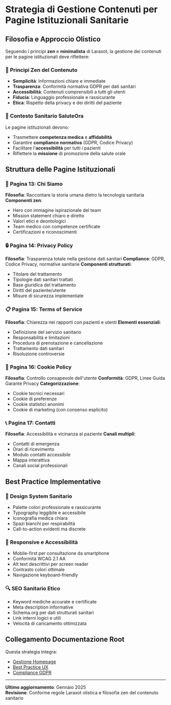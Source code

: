 # Strategia di Gestione Contenuti per Pagine Istituzionali Sanitarie

## Filosofia e Approccio Olistico

Seguendo i principi **zen** e **minimalista** di Laraxot, la gestione dei contenuti per le pagine istituzionali deve riflettere:

### 🧘 **Principi Zen del Contenuto**
- **Semplicità**: Informazioni chiare e immediate
- **Trasparenza**: Conformità normativa GDPR per dati sanitari  
- **Accessibilità**: Contenuti comprensibili a tutti gli utenti
- **Fiducia**: Linguaggio professionale e rassicurante
- **Etica**: Rispetto della privacy e dei diritti del paziente

### 🏥 **Contesto Sanitario SaluteOra**
Le pagine istituzionali devono:
- Trasmettere **competenza medica** e **affidabilità**
- Garantire **compliance normativa** (GDPR, Codice Privacy)
- Facilitare l'**accessibilità** per tutti i pazienti
- Riflettere la **missione** di promozione della salute orale

## Struttura delle Pagine Istituzionali

### 📄 **Pagina 13: Chi Siamo**
**Filosofia**: Raccontare la storia umana dietro la tecnologia sanitaria
**Componenti zen**:
- Hero con immagine ispirazionale del team
- Mission statement chiaro e diretto
- Valori etici e deontologici
- Team medico con competenze certificate
- Certificazioni e riconoscimenti

### 🔒 **Pagina 14: Privacy Policy**  
**Filosofia**: Trasparenza totale nella gestione dati sanitari
**Compliance**: GDPR, Codice Privacy, normative sanitarie
**Componenti strutturati**:
- Titolare del trattamento
- Tipologie dati sanitari trattati
- Base giuridica del trattamento
- Diritti del paziente/utente
- Misure di sicurezza implementate

### 📋 **Pagina 15: Terms of Service**
**Filosofia**: Chiarezza nei rapporti con pazienti e utenti
**Elementi essenziali**:
- Definizione del servizio sanitario
- Responsabilità e limitazioni
- Procedura di prenotazione e cancellazione
- Trattamento dati sanitari
- Risoluzione controversie

### 🍪 **Pagina 16: Cookie Policy**
**Filosofia**: Controllo consapevole dell'utente
**Conformità**: GDPR, Linee Guida Garante Privacy
**Categorizzazione**:
- Cookie tecnici necessari
- Cookie di preferenze
- Cookie statistici anonimi
- Cookie di marketing (con consenso esplicito)

### 📞 **Pagina 17: Contatti**
**Filosofia**: Accessibilità e vicinanza al paziente
**Canali multipli**:
- Contatti di emergenza
- Orari di ricevimento
- Modulo contatti accessibile
- Mappa interattiva
- Canali social professionali

## Best Practice Implementative

### 🎨 **Design System Sanitario**
- Palette colori professionale e rassicurante
- Typography leggibile e accessibile
- Iconografia medica chiara
- Spazi bianchi per respirabilità
- Call-to-action evidenti ma discrete

### 📱 **Responsive e Accessibilità**
- Mobile-first per consultazione da smartphone
- Conformità WCAG 2.1 AA
- Alt text descrittivi per screen reader
- Contrasto colori ottimale
- Navigazione keyboard-friendly

### 🔍 **SEO Sanitario Etico**
- Keyword mediche accurate e certificate
- Meta description informative
- Schema.org per dati strutturati sanitari
- Link interni logici e utili
- Velocità di caricamento ottimizzata

## Collegamento Documentazione Root

Questa strategia integra:
- [Gestione Homepage](/var/www/html/_bases/base_techplanner_fila3_mono/docs/gestione-homepage.md)
- [Best Practice UX](/var/www/html/_bases/base_techplanner_fila3_mono/docs/ux-design-principles.md)  
- [Compliance GDPR](/var/www/html/_bases/base_techplanner_fila3_mono/docs/privacy-compliance.md)

---

**Ultimo aggiornamento**: Gennaio 2025  
**Revisione**: Conforme regole Laraxot olistica e filosofia zen del contenuto sanitario 